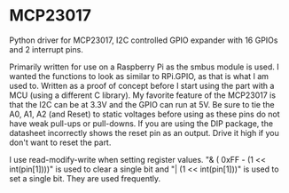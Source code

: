 # MCP23017
Python driver for MCP23017, I2C controlled GPIO expander with 16 GPIOs and 2 interrupt pins.

Primarily written for use on a Raspberry Pi as the smbus module is used. I wanted the functions to look as similar to RPi.GPIO, as that is what I am used to. Written as a proof of concept before I start using the part with a MCU (using a different C library). My favorite feature of the MCP23017 is that the I2C can be at 3.3V and the GPIO can run at 5V. Be sure to tie the A0, A1, A2 (and Reset) to static voltages before using as these pins do not have weak pull-ups or pull-downs. If you are using the DIP package, the datasheet incorrectly shows the reset pin as an output. Drive it high if you don't want to reset the part.

I use read-modify-write when setting register values. "& ( 0xFF - (1 << int(pin[1])))" is used to clear a single bit and "| (1 << int(pin[1]))" is used to set a single bit. They are used frequently. 
